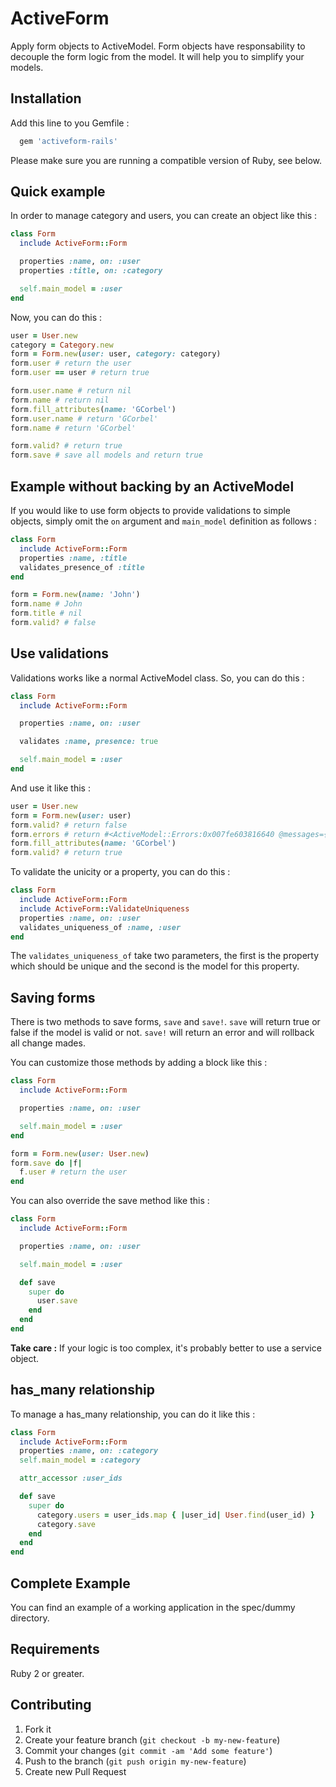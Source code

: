 # ActiveForm

Apply form objects to ActiveModel. Form objects have responsability to decouple the form logic from the model. It will help you to simplify your models.

## Installation

Add this line to you Gemfile :

```ruby
  gem 'activeform-rails'
```

Please make sure you are running a compatible version of Ruby, see below.

## Quick example

In order to manage category and users, you can create an object like this :

```ruby
class Form
  include ActiveForm::Form

  properties :name, on: :user
  properties :title, on: :category

  self.main_model = :user
end
```

Now, you can do this :

```ruby
user = User.new
category = Category.new
form = Form.new(user: user, category: category)
form.user # return the user
form.user == user # return true

form.user.name # return nil
form.name # return nil
form.fill_attributes(name: 'GCorbel')
form.user.name # return 'GCorbel'
form.name # return 'GCorbel'

form.valid? # return true
form.save # save all models and return true
```

## Example without backing by an ActiveModel

If you would like to use form objects to provide validations to simple objects, simply omit the `on` argument and `main_model` definition as follows :

```ruby
class Form
  include ActiveForm::Form
  properties :name, :title
  validates_presence_of :title
end

form = Form.new(name: 'John')
form.name # John
form.title # nil
form.valid? # false
```

## Use validations

Validations works like a normal ActiveModel class. So, you can do this :

```ruby
class Form
  include ActiveForm::Form

  properties :name, on: :user

  validates :name, presence: true

  self.main_model = :user
end
```

And use it like this :


```ruby
user = User.new
form = Form.new(user: user)
form.valid? # return false
form.errors # return #<ActiveModel::Errors:0x007fe603816640 @messages={name:["can't be blank"]}>
form.fill_attributes(name: 'GCorbel')
form.valid? # return true
```


To validate the unicity or a property, you can do this :

```ruby
class Form
  include ActiveForm::Form
  include ActiveForm::ValidateUniqueness
  properties :name, on: :user
  validates_uniqueness_of :name, :user
end
```

The `validates_uniqueness_of` take two parameters, the first is the property which should be unique and the second is the model for this property.

## Saving forms

There is two methods to save forms, `save` and `save!`. `save` will return true or false if the model is valid or not. `save!` will return an error and will rollback all change mades.

You can customize those methods by adding a block like this :

```ruby
class Form
  include ActiveForm::Form

  properties :name, on: :user

  self.main_model = :user
end

form = Form.new(user: User.new)
form.save do |f|
  f.user # return the user
end
```

You can also override the save method like this :

```ruby
class Form
  include ActiveForm::Form

  properties :name, on: :user

  self.main_model = :user

  def save
    super do
      user.save
    end
  end
end
```

**Take care :** If your logic is too complex, it's probably better to use a service object.

## has_many relationship

To manage a has_many relationship, you can do it like this :

```ruby
class Form
  include ActiveForm::Form
  properties :name, on: :category
  self.main_model = :category

  attr_accessor :user_ids

  def save
    super do
      category.users = user_ids.map { |user_id| User.find(user_id) }
      category.save
    end
  end
end
```

## Complete Example

You can find an example of a working application in the spec/dummy directory.

## Requirements

Ruby 2 or greater.

## Contributing

1. Fork it
2. Create your feature branch (`git checkout -b my-new-feature`)
3. Commit your changes (`git commit -am 'Add some feature'`)
4. Push to the branch (`git push origin my-new-feature`)
5. Create new Pull Request
